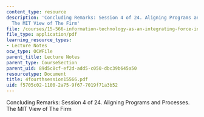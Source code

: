 ```yaml
---
content_type: resource
description: 'Concluding Remarks: Session 4 of 24. Aligning Programs and Processes.
  The MIT View of The Firm'
file: /courses/15-566-information-technology-as-an-integrating-force-in-manufacturing-spring-2003/f5705c0211002a759f677019f71a3b52_4fourthsession15566.pdf
file_type: application/pdf
learning_resource_types:
- Lecture Notes
ocw_type: OCWFile
parent_title: Lecture Notes
parent_type: CourseSection
parent_uid: 89d5c8cf-ef2d-add5-c050-dbc39b645a50
resourcetype: Document
title: 4fourthsession15566.pdf
uid: f5705c02-1100-2a75-9f67-7019f71a3b52
---
```

Concluding Remarks: Session 4 of 24. Aligning Programs and Processes. The MIT View of The Firm

